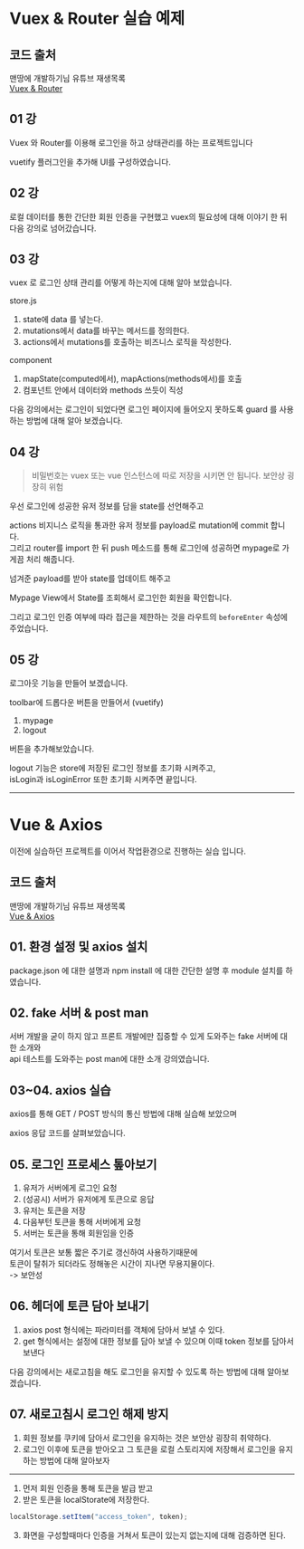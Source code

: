 # Vuex & Router 실습 예제

## 코드 출처

맨땅에 개발하기님 유튜브 재생목록  
[Vuex & Router](https://www.youtube.com/watch?v=TSyS3hMaDfA&list=PLZzSdj89sCN2BNq2ugCT634Cazda_Ytl-)

## 01 강

Vuex 와 Router를 이용해 로그인을 하고 상태관리를 하는 프로젝트입니다

vuetify 플러그인을 추가해 UI를 구성하였습니다.

## 02 강

로컬 데이터를 통한 간단한 회원 인증을 구현했고 vuex의 필요성에 대해 이야기 한 뒤 다음 강의로 넘어갔습니다.

## 03 강

vuex 로 로그인 상태 관리를 어떻게 하는지에 대해 알아 보았습니다.

store.js

1. state에 data 를 넣는다.
2. mutations에서 data를 바꾸는 메서드를 정의한다.
3. actions에서 mutations를 호출하는 비즈니스 로직을 작성한다.

component

1. mapState(computed에서), mapActions(methods에서)를 호출
2. 컴포넌트 안에서 데이터와 methods 쓰듯이 직성

다음 강의에서는 로그인이 되었다면 로그인 페이지에 들어오지 못하도록 guard 를 사용하는 방법에 대해 알아 보겠습니다.

## 04 강

> 비밀번호는 vuex 또는 vue 인스턴스에 따로 저장을 시키면 안 됩니다. 보안상 굉장히 위험

우선 로그인에 성공한 유저 정보를 담을 state를 선언해주고

actions 비지니스 로직을 통과한 유저 정보를 payload로 mutation에 commit 합니다.  
그리고 router를 import 한 뒤 push 메소드를 통해 로그인에 성공하면 mypage로 가게끔 처리 해줍니다.

넘겨준 payload를 받아 state를 업데이트 해주고

Mypage View에서 State를 조회해서 로그인한 회원을 확인합니다.

그리고 로그인 인증 여부에 따라 접근을 제한하는 것을 라우트의 `beforeEnter` 속성에 주었습니다.

## 05 강

로그아웃 기능을 만들어 보겠습니다.

toolbar에 드롭다운 버튼을 만들어서 (vuetify)

1. mypage
2. logout

버튼을 추가해보았습니다.

logout 기능은 store에 저장된 로그인 정보를 초기화 시켜주고,  
isLogin과 isLoginError 또한 초기화 시켜주면 끝입니다.

---

# Vue & Axios

이전에 실습하던 프로젝트를 이어서 작업환경으로 진행하는 실습 입니다.

## 코드 출처

맨땅에 개발하기님 유튜브 재생목록  
[Vue & Axios](https://www.youtube.com/watch?v=FxT0koabbWw&list=PLZzSdj89sCN3EbxoMjhPnMFW14k6dpVv1)

## 01. 환경 설정 및 axios 설치

package.json 에 대한 설명과 npm install 에 대한 간단한 설명 후 module 설치를 하였습니다.

## 02. fake 서버 & post man

서버 개발을 굳이 하지 않고 프론트 개발에만 집중할 수 있게 도와주는 fake 서버에 대한 소개와  
api 테스트를 도와주는 post man에 대한 소개 강의였습니다.

## 03~04. axios 실습

axios를 통해 GET / POST 방식의 통신 방법에 대해 실습해 보았으며

axios 응답 코드를 살펴보았습니다.

## 05. 로그인 프로세스 톺아보기

1. 유저가 서버에게 로그인 요청
2. (성공시) 서버가 유저에게 토큰으로 응답
3. 유저는 토큰을 저장
4. 다음부턴 토큰을 통해 서버에게 요청
5. 서버는 토큰을 통해 회원임을 인증

여기서 토큰은 보통 짧은 주기로 갱신하여 사용하기때문에  
토큰이 탈취가 되더라도 정해놓은 시간이 지나면 무용지물이다.  
-> 보안성

## 06. 헤더에 토큰 담아 보내기

1.  axios post 형식에는 파라미터를 객체에 담아서 보낼 수 있다.
2.  get 형식에서는 설정에 대한 정보를 담아 보낼 수 있으며 이때 token 정보를 담아서 보낸다

다음 강의에서는 새로고침을 해도 로그인을 유지할 수 있도록 하는 방법에 대해 알아보겠습니다.

## 07. 새로고침시 로그인 해제 방지

1. 회원 정보를 쿠키에 담아서 로그인을 유지하는 것은 보안상 굉장히 취약하다.
2. 로그인 이후에 토큰을 받아오고 그 토큰을 로컬 스토리지에 저장해서 로그인을 유지하는 방법에 대해 알아보자

---

1. 먼저 회원 인증을 통해 토큰을 발급 받고
2. 받은 토큰을 localStorate에 저장한다.

```js
localStorage.setItem("access_token", token);
```

3. 화면을 구성할때마다 인증을 거쳐서 토큰이 있는지 없는지에 대해 검증하면 된다.
